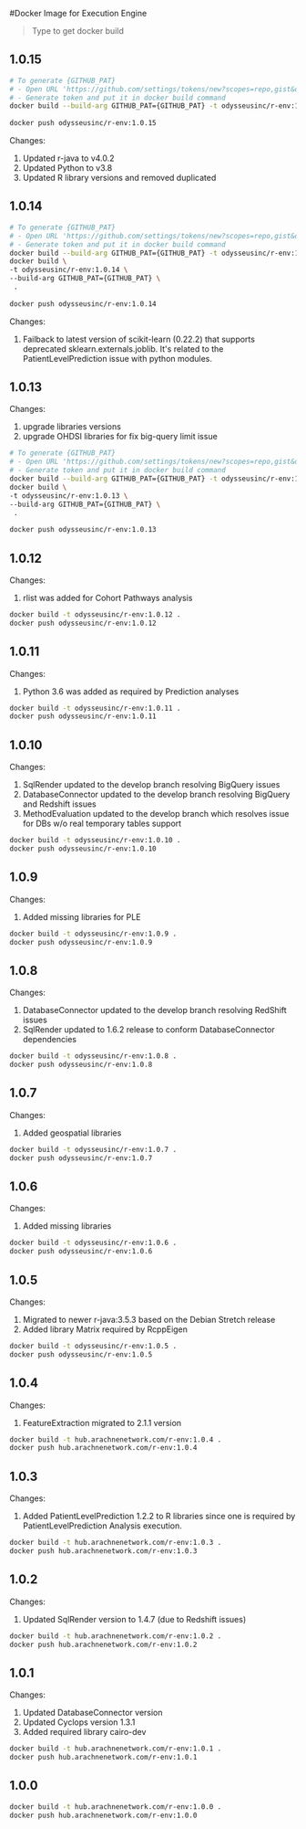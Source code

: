 #Docker Image for Execution Engine
 
>Type to get docker build

## 1.0.15

```bash
# To generate {GITHUB_PAT} 
# - Open URL 'https://github.com/settings/tokens/new?scopes=repo,gist&description=R:GITHUB_PAT
# - Generate token and put it in docker build command
docker build --build-arg GITHUB_PAT={GITHUB_PAT} -t odysseusinc/r-env:1.0.15 .
  
docker push odysseusinc/r-env:1.0.15
```

Changes:
1. Updated r-java to v4.0.2
1. Updated Python to v3.8
1. Updated R library versions and removed duplicated

## 1.0.14

```bash
# To generate {GITHUB_PAT} 
# - Open URL 'https://github.com/settings/tokens/new?scopes=repo,gist&description=R:GITHUB_PAT
# - Generate token and put it in docker build command
docker build --build-arg GITHUB_PAT={GITHUB_PAT} -t odysseusinc/r-env:1.0.14 .
docker build \
-t odysseusinc/r-env:1.0.14 \
--build-arg GITHUB_PAT={GITHUB_PAT} \
 .
  
docker push odysseusinc/r-env:1.0.14
```

Changes:

1. Failback to latest version of scikit-learn (0.22.2) that supports deprecated sklearn.externals.joblib.
It's related to the PatientLevelPrediction issue with python modules.

## 1.0.13

Changes:
1. upgrade libraries versions
2. upgrade OHDSI libraries for fix big-query limit issue

```bash
# To generate {GITHUB_PAT} 
# - Open URL 'https://github.com/settings/tokens/new?scopes=repo,gist&description=R:GITHUB_PAT
# - Generate token and put it in docker build command
docker build --build-arg GITHUB_PAT={GITHUB_PAT} -t odysseusinc/r-env:1.0.13 .
docker build \
-t odysseusinc/r-env:1.0.13 \
--build-arg GITHUB_PAT={GITHUB_PAT} \
 .
  
docker push odysseusinc/r-env:1.0.13
```

## 1.0.12

Changes:
1. rlist was added for Cohort Pathways analysis

```bash
docker build -t odysseusinc/r-env:1.0.12 .
docker push odysseusinc/r-env:1.0.12
```

## 1.0.11

Changes:
1. Python 3.6 was added as required by Prediction analyses

```bash
docker build -t odysseusinc/r-env:1.0.11 .
docker push odysseusinc/r-env:1.0.11
```

## 1.0.10

Changes:
1. SqlRender updated to the develop branch resolving BigQuery issues
1. DatabaseConnector updated to the develop branch resolving BigQuery and Redshift issues
1. MethodEvaluation updated to the develop branch which resolves issue for DBs w/o real temporary tables support

```sh
docker build -t odysseusinc/r-env:1.0.10 .
docker push odysseusinc/r-env:1.0.10
```

## 1.0.9

Changes:
1. Added missing libraries for PLE

```sh
docker build -t odysseusinc/r-env:1.0.9 .
docker push odysseusinc/r-env:1.0.9
```

## 1.0.8

Changes:
1. DatabaseConnector updated to the develop branch resolving RedShift issues
1. SqlRender updated to 1.6.2 release to conform DatabaseConnector dependencies

```bash
docker build -t odysseusinc/r-env:1.0.8 .
docker push odysseusinc/r-env:1.0.8
```

## 1.0.7

Changes:
1. Added geospatial libraries

```bash
docker build -t odysseusinc/r-env:1.0.7 .
docker push odysseusinc/r-env:1.0.7
```

## 1.0.6

Changes:
1. Added missing libraries

```sh
docker build -t odysseusinc/r-env:1.0.6 .
docker push odysseusinc/r-env:1.0.6
```

## 1.0.5

Changes:

1. Migrated to newer r-java:3.5.3 based on the Debian Stretch release
2. Added library Matrix required by RcppEigen

```sh
docker build -t odysseusinc/r-env:1.0.5 .
docker push odysseusinc/r-env:1.0.5
```

## 1.0.4

Changes:

1. FeatureExtraction migrated to 2.1.1 version

```sh
docker build -t hub.arachnenetwork.com/r-env:1.0.4 .
docker push hub.arachnenetwork.com/r-env:1.0.4
```

## 1.0.3

Changes:

1. Added PatientLevelPrediction 1.2.2 to R libraries since one is required by PatientLevelPrediction Analysis execution.

```sh
docker build -t hub.arachnenetwork.com/r-env:1.0.3 .
docker push hub.arachnenetwork.com/r-env:1.0.3
```

## 1.0.2

Changes:
1. Updated SqlRender version to 1.4.7 (due to Redshift issues)
```sh
docker build -t hub.arachnenetwork.com/r-env:1.0.2 .
docker push hub.arachnenetwork.com/r-env:1.0.2
```

## 1.0.1

Changes:

1. Updated DatabaseConnector version
1. Updated Cyclops version 1.3.1
1. Added required library cairo-dev

```sh
docker build -t hub.arachnenetwork.com/r-env:1.0.1 .
docker push hub.arachnenetwork.com/r-env:1.0.1
```

## 1.0.0

```sh
docker build -t hub.arachnenetwork.com/r-env:1.0.0 .
docker push hub.arachnenetwork.com/r-env:1.0.0
```